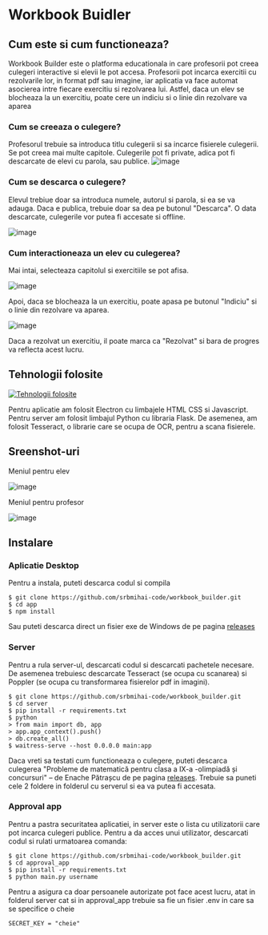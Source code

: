 # Workbook Buidler

## Cum este si cum functioneaza?

Workbook Builder este o platforma educationala in care profesorii pot creea culegeri interactive si elevii le pot accesa.
Profesorii pot incarca exercitii cu rezolvarile lor, in format pdf sau imagine, iar aplicatia va face automat asocierea intre fiecare exercitiu si rezolvarea lui.
Astfel, daca un elev se blocheaza la un exercitiu, poate cere un indiciu si o linie din rezolvare va aparea

### Cum se creeaza o culegere?

Profesorul trebuie sa introduca titlu culegerii si sa incarce fisierele culegerii. Se pot creea mai multe capitole. Culegerile pot fi private, adica pot fi descarcate de elevi cu parola, sau publice.
![image](https://github.com/srbmihai-code/workbook_builder/assets/154465191/7eabed3d-781f-4477-977b-38d6f2babd28)

### Cum se descarca o culegere?

Elevul trebiue doar sa introduca numele, autorul si parola, si ea se va adauga. Daca e publica, trebuie doar sa dea pe butonul "Descarca".
O data descarcate, culegerile vor putea fi accesate si offline.

![image](https://github.com/srbmihai-code/workbook_builder/assets/154465191/3256ec99-409f-4f2a-90c7-e368a49c3214)


### Cum interactioneaza un elev cu culegerea?

Mai intai, selecteaza capitolul si exercitiile se pot afisa.

![image](https://github.com/srbmihai-code/workbook_builder/assets/154465191/409d70a4-9727-499c-afe7-5033bc5ced9a)

Apoi, daca se blocheaza la un exercitiu, poate apasa pe butonul "Indiciu" si o linie din rezolvare va aparea.

![image](https://github.com/srbmihai-code/workbook_builder/assets/154465191/a4900645-ff59-4937-9bc7-d2125fe871f0)

Daca a rezolvat un exercitiu, il poate marca ca "Rezolvat" si bara de progres va reflecta acest lucru.

## Tehnologii folosite

[![Tehnologii folosite](https://skillicons.dev/icons?i=electron,html,css,js,python,flask)](https://skillicons.dev)

Pentru aplicatie am folosit Electron cu limbajele HTML CSS si Javascript. Pentru server am folosit limbajul Python cu libraria Flask. De asemenea, am folosit Tesseract, o librarie care se ocupa de OCR, pentru a scana fisierele.

## Sreenshot-uri

Meniul pentru elev

![image](https://github.com/srbmihai-code/workbook_builder/assets/154465191/4abed1f7-ed0e-496b-8bbd-0ebf1b4a262a)

Meniul pentru profesor

![image](https://github.com/srbmihai-code/workbook_builder/assets/154465191/8594409b-fe67-4309-b0d7-47c1f8bb7f74)



## Instalare

### Aplicatie Desktop
Pentru a instala, puteti descarca codul si compila
```console
$ git clone https://github.com/srbmihai-code/workbook_builder.git
$ cd app
$ npm install
```
Sau puteti descarca direct un fisier exe de Windows de pe pagina [releases](https://github.com/srbmihai-code/workbook_builder/releases)

### Server
Pentru a rula server-ul, descarcati codul si descarcati pachetele necesare. De asemenea trebuiesc descarcate Tesseract (se ocupa cu scanarea) si Poppler (se ocupa cu transformarea fisierelor pdf in imagini).
```console
$ git clone https://github.com/srbmihai-code/workbook_builder.git
$ cd server
$ pip install -r requirements.txt
$ python
> from main import db, app
> app.app_context().push()
> db.create_all()
$ waitress-serve --host 0.0.0.0 main:app
```
Daca vreti sa testati cum functioneaza o culegere, puteti descarca culegerea "Probleme de matematică pentru clasa a IX-a  -olimpiadă și concursuri" – de Enache Pătrașcu de pe pagina [releases](https://github.com/srbmihai-code/workbook_builder/releases). Trebuie sa puneti cele 2 foldere in folderul cu serverul si ea va putea fi accesata.

### Approval app
Pentru a pastra securitatea aplicatiei, in server este o lista cu utilizatorii care pot incarca culegeri publice.
Pentru a da acces unui utilizator, descarcati codul si rulati urmatoarea comanda:
```console
$ git clone https://github.com/srbmihai-code/workbook_builder.git
$ cd approval_app
$ pip install -r requirements.txt
$ python main.py username
```
Pentru a asigura ca doar persoanele autorizate pot face acest lucru, atat in folderul server cat si in approval_app trebuie sa fie un fisier .env in care sa se specifice o cheie
```
SECRET_KEY = "cheie"
```
